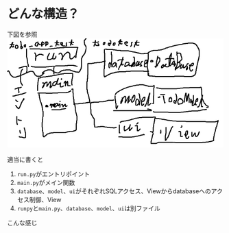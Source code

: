 # どんな構造？  
下図を参照  
![kouzou.png](kouzou.png)  

適当に書くと  
1. `run.py`がエントリポイント  
2. `main.py`がメイン関数
3. `database`、`model`、`ui`がそれぞれSQLアクセス、Viewからdatabaseへのアクセス制御、View
4. `runpy`と`main.py`、`database`、`model`、`ui`は別ファイル

こんな感じ
